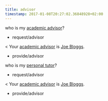 ```yaml
---
title: advisor
timestamp: 2017-01-08T20:27:02.36848928+02:00
---
```


who is my [academic advisor](role)?
* request/advisor

< Your [academic advisor](role) is [Joe Bloggs](person).
* provide/advisor

who is my [personal tutor](role)?
* request/advisor

< Your [academic advisor](role) is [Joe Bloggs](person).
* provide/advisor
